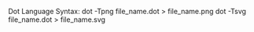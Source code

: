 Dot Language
Syntax: 
dot -Tpng file_name.dot > file_name.png
dot -Tsvg file_name.dot > file_name.svg
